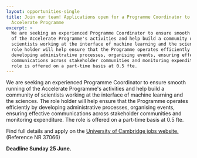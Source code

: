 ```yaml
---
layout: opportunities-single
title: Join our team! Applications open for a Programme Coordinator to join the
  Accelerate Programme
excerpt: >
  We are seeking an experienced Programme Coordinator to ensure smooth running
  of the Accelerate Programme's activities and help build a community of
  scientists working at the interface of machine learning and the sciences. The
  role holder will help ensure that the Programme operates efficiently by
  developing administrative processes, organising events, ensuring effective
  communications across stakeholder communities and monitoring expenditure. The
  role is offered on a part-time basis at 0.5 fte.
---
```

We are seeking an experienced Programme Coordinator to ensure smooth running of the Accelerate Programme's activities and help build a community of scientists working at the interface of machine learning and the sciences. The role holder will help ensure that the Programme operates efficiently by developing administrative processes, organising events, ensuring effective communications across stakeholder communities and monitoring expenditure. The role is offered on a part-time basis at 0.5 fte. 

F﻿ind full details and apply on the [University of Cambridge jobs website.](https://www.jobs.cam.ac.uk/job/41337/) (Reference NR 37066)

**D﻿eadline Sunday 25 June.**